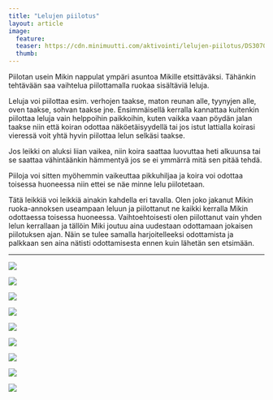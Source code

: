 ```yaml
---
title: "Lelujen piilotus"
layout: article
image:
  feature:
  teaser: https://cdn.minimuutti.com/aktivointi/lelujen-piilotus/DS30705-245px.jpg
  thumb:
---
```


Piilotan usein Mikin nappulat ympäri asuntoa Mikille etsittäväksi. Tähänkin tehtävään saa vaihtelua piilottamalla ruokaa sisältäviä leluja.

Leluja voi piilottaa esim. verhojen taakse, maton reunan alle, tyynyjen alle, oven taakse, sohvan taakse jne. Ensimmäisellä kerralla kannattaa kuitenkin piilottaa leluja vain helppoihin paikkoihin, kuten vaikka vaan pöydän jalan taakse niin että koiran odottaa näköetäisyydellä tai jos istut lattialla koirasi vieressä voit yhtä hyvin piilottaa lelun selkäsi taakse.

Jos leikki on aluksi liian vaikea, niin koira saattaa luovuttaa heti alkuunsa tai se saattaa vähintäänkin hämmentyä jos se ei ymmärrä mitä sen pitää tehdä.

Piiloja voi sitten myöhemmin vaikeuttaa pikkuhiljaa ja koira voi odottaa toisessa huoneessa niin ettei se näe minne lelu piilotetaan.

Tätä leikkiä voi leikkiä ainakin kahdella eri tavalla. Olen joko jakanut Mikin ruoka-annoksen useampaan leluun ja piilottanut ne kaikki kerralla Mikin odottaessa toisessa huoneessa. Vaihtoehtoisesti olen piilottanut vain yhden lelun kerrallaan ja tällöin Miki joutuu aina uudestaan odottamaan jokaisen piilotuksen ajan. Näin se tulee samalla harjoitelleeksi odottamista ja palkkaan sen aina nätisti odottamisesta ennen kuin lähetän sen etsimään.

---

![](https://cdn.minimuutti.com/aktivointi/lelujen-piilotus/DS30724-800px.jpg)

![](https://cdn.minimuutti.com/aktivointi/lelujen-piilotus/DS30730-800px.jpg)

![](https://cdn.minimuutti.com/aktivointi/lelujen-piilotus/DS30733-800px.jpg)

![](https://cdn.minimuutti.com/aktivointi/lelujen-piilotus/DS30750-800px.jpg)

![](https://cdn.minimuutti.com/aktivointi/lelujen-piilotus/DS30754-800px.jpg)

![](https://cdn.minimuutti.com/aktivointi/lelujen-piilotus/DS30694-800px.jpg)

![](https://cdn.minimuutti.com/aktivointi/lelujen-piilotus/DS30701-800px.jpg)

![](https://cdn.minimuutti.com/aktivointi/lelujen-piilotus/DS30702-800px.jpg)

![](https://cdn.minimuutti.com/aktivointi/lelujen-piilotus/DS30705-800px.jpg)

